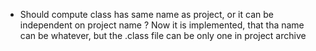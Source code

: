 

- Should compute class has same name as project, or it can be independent on project name ?
Now it is implemented, that tha name can be whatever, but the .class file can be only one in project archive

